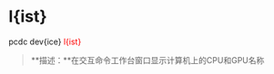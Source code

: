 # l{ist}
pcdc dev{ice} <span style='color: red;'>l{ist}</span>
> **描述：**在交互命令工作台窗口显示计算机上的CPU和GPU名称

